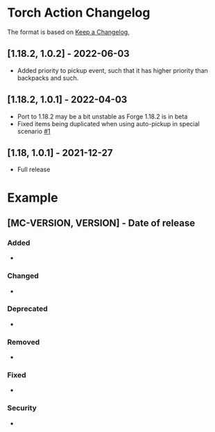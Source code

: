 # Torch Action Changelog
The format is based on [Keep a Changelog](https://keepachangelog.com/en/1.0.0/),

## [1.18.2, 1.0.2] - 2022-06-03
- Added priority to pickup event, such that it has higher priority than backpacks and such.

## [1.18.2, 1.0.1] - 2022-04-03
- Port to 1.18.2 may be a bit unstable as Forge 1.18.2 is in beta
- Fixed items being duplicated when using auto-pickup in special scenario [#1](https://github.com/Crimix/TorchAction/issues/1)

## [1.18, 1.0.1] - 2021-12-27
- Full release

# Example
## [MC-VERSION, VERSION] - Date of release
### Added
- 
### Changed
- 
### Deprecated
- 
### Removed
- 
### Fixed
- 
### Security
- 
